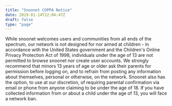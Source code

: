 ```yaml
---
title: "Snoonet COPPA Notice"
date: 2019-01-14T22:04:47Z
draft: false
type: "page"
---
```


While snoonet welcomes users and communities from all ends of the spectrum, our network is not designed for nor aimed at children - in accordance with the United States government and the Children's Online Privacy Protection Act of 1998, individuals under the age of 13 are not permitted to browse snoonet nor create user accounts. We strongly recommend that minors 13 years of age or older ask their parents for permission before logging on, and to refrain from posting any information about themselves, personal or otherwise, on the network. Snoonet also has the option, to use at our discretion, of requiring parental confirmation via email or phone from anyone claiming to be under the age of 18.  If you have collected information from or about a child under the age of 13, you will face a network ban.

